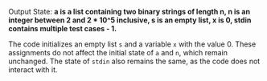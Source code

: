 Output State: **a is a list containing two binary strings of length n, n is an integer between 2 and 2 * 10^5 inclusive, s is an empty list, x is 0, stdin contains multiple test cases - 1.**

The code initializes an empty list `s` and a variable `x` with the value 0. These assignments do not affect the initial state of `a` and `n`, which remain unchanged. The state of `stdin` also remains the same, as the code does not interact with it.